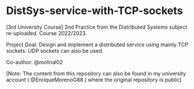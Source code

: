 # DistSys-service-with-TCP-sockets 
[3rd University Course] 2nd Practice from the Distributed Systems subject re-uploaded. Course 2022/2023.

Project Goal: Design and implement a distributed service using mainly TCP sockets. UDP sockets can also be used.

Co-author: @molinal02

[Note: The content from this repository can also be found in my university account ( @EnriqueMorenoG88 ) where the original repository is public]
